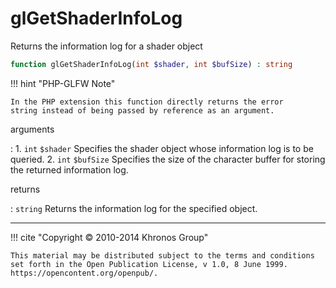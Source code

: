 # glGetShaderInfoLog
Returns the information log for a shader object

```php
function glGetShaderInfoLog(int $shader, int $bufSize) : string
```

!!! hint "PHP-GLFW Note"

    In the PHP extension this function directly returns the error
    string instead of being passed by reference as an argument.

arguments

:    1. `int` `$shader` Specifies the shader object whose information log is to be
    queried.
    2. `int` `$bufSize` Specifies the size of the character buffer for storing
    the returned information log.

returns

:    `string` Returns the information log for the specified object.

---
     

!!! cite "Copyright © 2010-2014 Khronos Group"

    This material may be distributed subject to the terms and conditions set forth in the Open Publication License, v 1.0, 8 June 1999. https://opencontent.org/openpub/.
